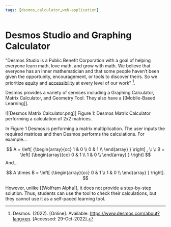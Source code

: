 ```yaml
---
tags: [desmos,calculator,web-application]
---
```


# Desmos Studio and Graphing Calculator

"Desmos Studio is a Public Benefit Corporation with a goal of helping everyone learn math, love math, and grow with math. We believe that everyone has an inner mathematician and that some people haven’t been given the opportunity, encouragement, or tools to discover theirs. So we prioritize [equity](https://www.desmos.com/equity?lang=en) and [accessibility](https://www.desmos.com/accessibility?lang=en) at every level of our work" [^1].

Desmos provides a variety of services including a Graphing Calculator, Matrix Calculator, and Geometry Tool. They also have a [[Mobile-Based Learning]]. 

![[Desmos Matrix Calculator.png]]
Figure 1: Desmos Matrix Calculator performing a calculation of 2x2 matrices.

In Figure 1 Desmos is performing a matrix multiplication. The user inputs the required matrices and then Desmos performs the calculations. For example...

$$
A = \left[ {\begin{array}{cc}
		1 & 0 \\
		0 & 1 \\
	\end{array} } \right]
, \: \: 
B = \left[ {\begin{array}{cc}
		0 & 1 \\
		1 & 0 \\
	\end{array} } \right]
$$
And...

$$
A \times B = \left[ {\begin{array}{cc}
				0 & 1 \\
				1 & 0 \\
			\end{array} } \right].
$$

However, unlike [[Wolfram Alpha]], it does not provide a step-by-step solution. Thus, students can use the tool to check their calculations, but they cannot use it as a self-paced learning tool.

[^1]: Desmos. (2022). \[Online\]. Available: https://www.desmos.com/about?lang=en. \[Accessed: 29-Oct-2022\].